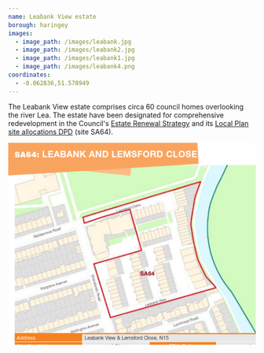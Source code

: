 ```yaml
---
name: Leabank View estate 
borough: haringey
images:
  - image_path: /images/leabank.jpg
  - image_path: /images/leabank2.jpg
  - image_path: /images/leabank1.jpg
  - image_path: /images/leabank4.png
coordinates: 
  - -0.062836,51.578949
---
```

The Leabank View estate comprises circa 60 council homes overlooking the river Lea. The estate have been designated for comprehensive redevelopment in the Council's [Estate Renewal Strategy](https://www.minutes.haringey.gov.uk/documents/s48324/Housing%20Investment%20and%20Estate%20Renewal%20Strategy%20-%20whole%20report%20-%20Paul%20Munday.pdf) and its [Local Plan site allocations DPD](https://www.haringey.gov.uk/sites/haringeygovuk/files/final_haringey_site_allocations_dtp_online.pdf) (site SA64).

![](/images/leabanksa64.png)



